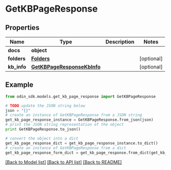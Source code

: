 # GetKBPageResponse


## Properties

Name | Type | Description | Notes
------------ | ------------- | ------------- | -------------
**docs** | **object** |  | 
**folders** | [**Folders**](Folders.md) |  | [optional] 
**kb_info** | [**GetKBPageResponseKbInfo**](GetKBPageResponseKbInfo.md) |  | [optional] 

## Example

```python
from odin_sdk.models.get_kb_page_response import GetKBPageResponse

# TODO update the JSON string below
json = "{}"
# create an instance of GetKBPageResponse from a JSON string
get_kb_page_response_instance = GetKBPageResponse.from_json(json)
# print the JSON string representation of the object
print GetKBPageResponse.to_json()

# convert the object into a dict
get_kb_page_response_dict = get_kb_page_response_instance.to_dict()
# create an instance of GetKBPageResponse from a dict
get_kb_page_response_form_dict = get_kb_page_response.from_dict(get_kb_page_response_dict)
```
[[Back to Model list]](../README.md#documentation-for-models) [[Back to API list]](../README.md#documentation-for-api-endpoints) [[Back to README]](../README.md)


